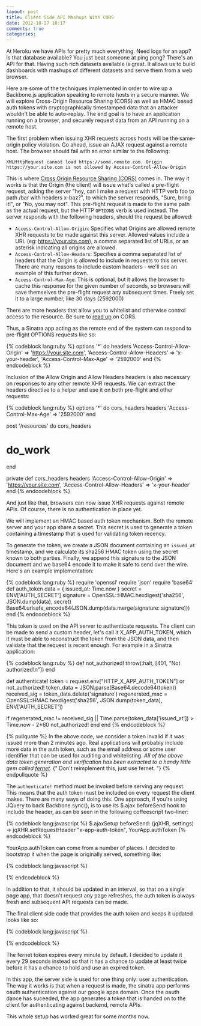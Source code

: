 ```yaml
---
layout: post
title: Client Side API Mashups With CORS
date: 2012-10-27 10:17
comments: true
categories:
---
```


At Heroku we have APIs for pretty much everything. Need logs for an app? Is
that database available? You just beat someone at ping pong? There's an API for
that. Having such rich datasets available is great. It allows us to build
dashboards with mashups of different datasets and serve them from a web
browser.

Here are some of the techniques implemented in order to wire up a Backbone.js
application speaking to remote hosts in a secure manner. We will explore
Cross-Origin Resource Sharing (CORS) as well as HMAC based auth tokens with
cryptographically timestamped data that an attacker wouldn't be able to
auto-replay. The end goal is to have an application running on a browser, and
securely request data from an API running on a remote host.

The first problem when issuing XHR requests across hosts will be the
same-origin policy violation. Go ahead, issue an AJAX request against a remote
host. The browser should fail with an error similar to the following:

```
XMLHttpRequest cannot load https://some.remote.com. Origin https://your.site.com is not allowed by Access-Control-Allow-Origin
```

This is where [Cross Origin Resource Sharing (CORS)](http://en.wikipedia.org/wiki/Cross-origin_resource_sharing)
 comes in.  The way it works is that the Origin (the client) will issue what's
called a pre-flight request, asking the server "hey, can I make a request with
HTTP verb foo to path /bar with headers x-baz?", to which the server responds,
"Sure, bring it!", or "No, you may not". This pre-flight request is made to the
same path as the actual request, but the HTTP `OPTIONS` verb is used instead.
The server responds with the following headers, should the request be allowed:

* `Access-Control-Allow-Origin`: Specifies what Origins are allowed remote XHR
 requests to be made against this server. Allowed values include a URL (eg:
 https://your.site.com), a comma separated list of URLs, or an asterisk
 indicating all origins are allowed.
* `Access-Control-Allow-Headers`: Specifies a comma separated list of headers
 that the Origin is allowed to include in requests to this server. There are
 many reasons to include custom headers - we'll see an example of this further
 down.
* `Access-Control-Max-Age`: This is optional, but it allows the browser to
 cache this response for the given number of seconds, so browsers will save
 themselves the pre-flight request any subsequent times. Freely set it to a
 large number, like 30 days (2592000)

There are more headers that allow you to whitelist and otherwise control access to the resource. Be sure to [read up](https://developer.mozilla.org/en/HTTP_access_control) on CORS.

Thus, a Sinatra app acting as the remote end of the system can respond to pre-flight OPTIONS requests like so:

{% codeblock lang:ruby %}
options '*' do
  headers 'Access-Control-Allow-Origin'  => 'https://your.site.com',
          'Access-Control-Allow-Headers' => 'x-your-header',
          'Access-Control-Max-Age'       => '2592000'
end
{% endcodeblock %}

Inclusion of the Allow Origin and Allow Headers headers is also necessary on responses to any other remote XHR requests. We can extract the headers directive to a helper and use it on both pre-flight and other requests:

{% codeblock lang:ruby %}
options '*' do
  cors_headers
  headers 'Access-Control-Max-Age' => '2592000'
end

post '/resources' do
  cors_headers
  # do_work
end

private
def cors_headers
  headers 'Access-Control-Allow-Origin'  => 'https://your.site.com',
          'Access-Control-Allow-Headers' => 'x-your-header'
end
{% endcodeblock %}

And just like that, browsers can now issue XHR requests against remote APIs. Of
course, there is no authentication in place yet.

We will implement an HMAC based auth token mechanism. Both the remote server
and your app share a secret. This secret is used to generate a token containing
a timestamp that is used for validating token recency.

To generate the token, we create a JSON document containing an `issued_at`
timestamp, and we calculate its sha256 HMAC token using the secret known to
both parties. Finally, we append this signature to the JSON document and we
base64 encode it to make it safe to send over the wire. Here's an example
implementation:

{% codeblock lang:ruby %}
require 'openssl'
require 'json'
require 'base64'
def auth_token
  data      = { issued_at: Time.now }
  secret    = ENV['AUTH_SECRET']
  signature = OpenSSL::HMAC.hexdigest('sha256', JSON.dump(data), secret)
  Base64.urlsafe_encode64(JSON.dump(data.merge(signature: signature)))
end
{% endcodeblock %}

This token is used on the API server to authenticate requests. The client can
be made to send a custom header, let's call it X_APP_AUTH_TOKEN, which it must
be able to reconstruct the token from the JSON data, and then validate that the
request is recent enough. For example in a Sinatra application:

{% codeblock lang:ruby %}
def not_authorized!
  throw(:halt, [401, "Not authorized\n"])
end

def authenticate!
  token           = request.env["HTTP_X_APP_AUTH_TOKEN"] or not_authorized!
  token_data      = JSON.parse(Base64.decode64(token))
  received_sig    = token_data.delete('signature')
  regenerated_mac = OpenSSL::HMAC.hexdigest('sha256', JSON.dump(token_data), ENV['AUTH_SECRET'])

  if regenerated_mac != received_sig || Time.parse(token_data['issued_at']) > Time.now - 2*60
    not_authorized!
  end
end
{% endcodeblock %}

{% pullquote %}
In the above code, we consider a token invalid if it was issued more than 2
minutes ago. Real applications will probably include more data in the auth
token, such as the email address or some user identifier that can be used for
auditing and whitelisting.  *All of the above data token generation and
verification has been extracted to a handy little gem called 
[fernet](http://github.com/hgmnz/fernet)*.
{" Don't reimplement this, just use fernet. "}
{% endpullquote %}


The `authenticate!` method must be invoked before serving any request. This
means that the auth token must be included on every request the client makes.
There are many ways of doing this. One approach, if you're using JQuery to back
Backbone.sync(), is to use its $.ajax beforeSend hook to include the header, as
can be seen in the following coffeescript two-liner:

{% codeblock lang:javascript %}
$.ajaxSetup beforeSend: (jqXHR, settings) ->
  jqXHR.setRequestHeader "x-app-auth-token", YourApp.authToken
{% endcodeblock %}

YourApp.authToken can come from a number of places. I decided to bootstrap it
when the page is originally served, something like:

{% codeblock lang:javascript %}
<script type="text/javascript">
  YourApp.authToken = "<%= auth_token %>";
</script>
{% endcodeblock %}

In addition to that, it should be updated in an interval, so that on a single
page app, that doesn't request any page refreshes, the auth token is always
fresh and subsequent API requests can be made.

The final client side code that provides the auth token and keeps it updated
looks like so:

{% codeblock lang:javascript %}
<script type="text/javascript">
  App.authToken       = "<%= auth_token %>; //bootstrap an initial value
  App.refresh_auth_token = function() {
    $.getJSON('/auth_token', function(data) {
      App.authToken = data.token; //request updated values
    })
  };
  window.setInterval(Oki.refresh_auth_token, 29000); //every 29 seconds
</script>
{% endcodeblock %}

The fernet token expires every minute by default. I decided to update it
every 29 seconds instead so that it has a chance to update at least twice
before it has a chance to hold and use an expired token.

In this app, the server side is used for one thing only: user authentication.
The way it works is that when a request is made, the sinatra app performs oauth
authentication against our google apps domain. Once the oauth dance has
suceeded, the app generates a token that is handed on to the client for
authenticating against backend, remote APIs.

This whole setup has worked great for some months now.

